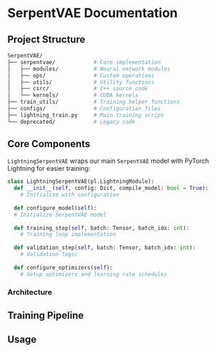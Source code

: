 # SerpentVAE Documentation

## Project Structure 
```bash 
SerpentVAE/
├── serpentvae/            # Core implementation 
│   ├── modules/           # Neural network modules
│   ├── ops/               # Custom operations
│   ├── utils/             # Utility functions
│   ├── csrc/              # C++ source code
│   └── kernels/           # CUDA kernels
├── train_utils/           # Training helper functions
├── configs/               # Configuration files
├── lightning_train.py     # Main training script
└── deprecated/            # Legacy code
```

## Core Components
`LightningSerpentVAE` wraps our main `SerpentVAE` model with PyTorch Lightning for easier training: 
```python
class LightningSerpentVAE(pl.LightningModule):
  def __init__(self, config: Dict, compile_model: bool = True):
    # Initialize with configuration
      
  def configure_model(self):
  # Initialize SerpentVAE model
      
  def training_step(self, batch: Tensor, batch_idx: int):
    # Training loop implementation
      
  def validation_step(self, batch: Tensor, batch_idx: int):
    # Validation logic
      
  def configure_optimizers(self):
    # Setup optimizers and learning rate schedules
```
### Architecture 

## Training Pipeline

## Usage